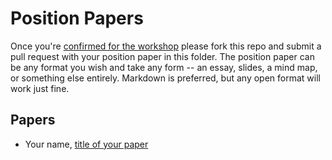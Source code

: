 # Position Papers

Once you're [confirmed for the workshop](../how-to-join.md)
please fork this repo and submit a pull request with your position paper
in this folder.  The position paper can be any format you wish and take any
form -- an essay, slides, a mind map, or something else entirely.  Markdown is
preferred, but any open format will work just fine.

## Papers

* Your name, [title of your paper](#)

